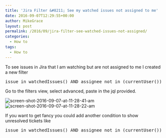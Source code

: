 ```yaml
---
title: 'Jira Filter &#8211; See my watched issues not assigned to me'
date: 2016-09-07T12:29:55+00:00
author: MikeGrace
layout: post
permalink: /2016/09/jira-filter-see-watched-issues-not-assigned/
categories:
  - How to
tags:
  - How to
---
```

To see issues in Jira that I am watching but are not assigned to me I created a new filter

<pre>issue in watchedIssues() AND assignee not in (currentUser())</pre>

Go to the filters view, select advanced, paste in the jql provided.

<img class="size-large wp-image-2542 alignnone" src="/assets/2016/09/Screen-Shot-2016-09-07-at-11.28.41-AM.jpg" alt="screen-shot-2016-09-07-at-11-28-41-am" width="600" height="90" srcset="/assets/2016/09/Screen-Shot-2016-09-07-at-11.28.41-AM.jpg 600w, /assets/2016/09/Screen-Shot-2016-09-07-at-11.28.41-AM-300x45.jpg 300w" sizes="(max-width: 600px) 100vw, 600px" />

<img class="size-full wp-image-2541 alignnone" src="/assets/2016/09/Screen-Shot-2016-09-07-at-11.28.22-AM.jpg" alt="screen-shot-2016-09-07-at-11-28-22-am" width="600" height="175" srcset="/assets/2016/09/Screen-Shot-2016-09-07-at-11.28.22-AM.jpg 600w, /assets/2016/09/Screen-Shot-2016-09-07-at-11.28.22-AM-300x88.jpg 300w" sizes="(max-width: 600px) 100vw, 600px" />

If you want to get fancy you could add another condition to show unresolved tickets like

<pre>issue in watchedIssues() AND assignee not in (currentUser()) AND resolution = Unresolved</pre>
